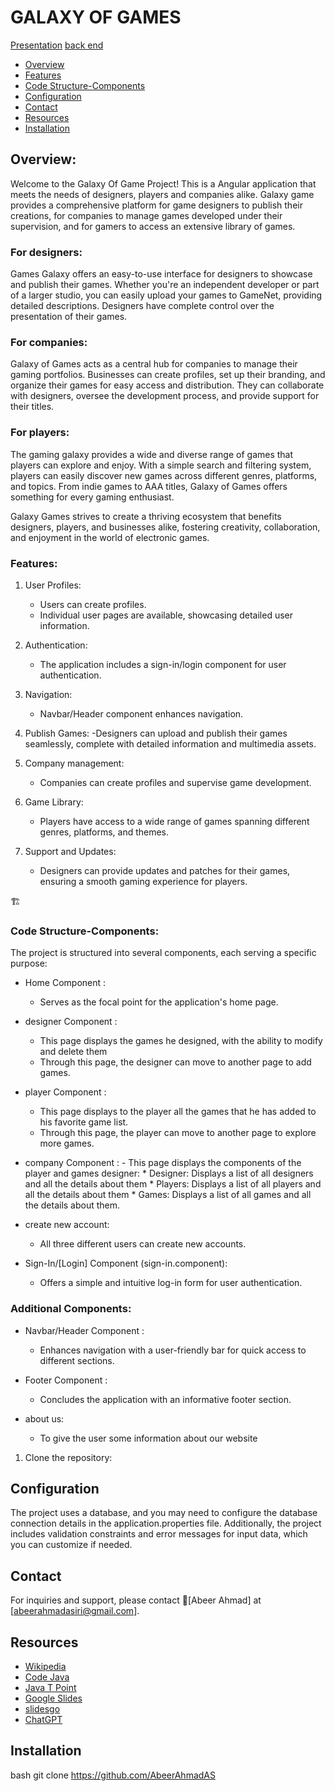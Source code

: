 
# GALAXY OF GAMES
[Presentation](https://docs.google.com/presentation/d/1WFH-f5g4sDzrNarR49ZVdJQ5dc5_Iof44dC7xLShhys/edit?usp=sharing)
[back end](https://github.com/AbeerAhmadAS/VideoGame.git)

- [Overview](#overview)
- [Features](#features)
- [Code Structure-Components](#code-structure-components)
- [Configuration](#configuration)
- [Contact](#contact)
- [Resources](#resources)
- [Installation](#installation)

## Overview:

Welcome to the Galaxy Of Game Project! This is a Angular application that meets the needs of designers, players and companies alike. Galaxy game  provides a comprehensive platform for game designers to publish their creations, for companies to manage games developed under their supervision, and for gamers to access an extensive library of games.


### For designers:
Games Galaxy offers an easy-to-use interface for designers to showcase and publish their games. Whether you're an independent developer or part of a larger studio, you can easily upload your games to GameNet, providing detailed descriptions. Designers have complete control over the presentation of their games.


### For companies:
Galaxy of Games acts as a central hub for companies to manage their gaming portfolios. Businesses can create profiles, set up their branding, and organize their games for easy access and distribution. They can collaborate with designers, oversee the development process, and provide support for their titles.

### For players:
The gaming galaxy provides a wide and diverse range of games that players can explore and enjoy. With a simple search and filtering system, players can easily discover new games across different genres, platforms, and topics. From indie games to AAA titles, Galaxy of Games offers something for every gaming enthusiast.




Galaxy Games strives to create a thriving ecosystem that benefits designers, players, and businesses alike, fostering creativity, collaboration, and enjoyment in the world of electronic games.

### Features:

1. User Profiles:
   - Users can create profiles.
   - Individual user pages are available, showcasing detailed user information.

2. Authentication:
   - The application includes a sign-in/login component for user authentication.

3. Navigation:
   - Navbar/Header component enhances navigation.
  
     
4. Publish Games:
   -Designers can upload and publish their games seamlessly, complete with detailed information and multimedia assets.

   
5. Company management:
   - Companies can create profiles and supervise game development.

6. Game Library:
   - Players have access to a wide range of games spanning different genres, platforms, and themes.


7. Support and Updates:
   - Designers can provide updates and patches for their games, ensuring a smooth gaming experience for players.



🏗️
### Code Structure-Components: 

The project is structured into several components, each serving a specific purpose:

- Home Component :
  - Serves as the focal point for the application's home page.

- designer Component :
   - This page displays the games he designed, with the ability to modify and delete them
   - Through this page, the designer can move to another page to add games.

- player Component :
   - This page displays to the player all the games that he has added to his favorite game list.
   - Through this page, the player can move to another page to explore more games.

  
- company Component :
      - This page displays the components of the player and games designer:
             * Designer: Displays a list of all designers and all the details about them
             * Players: Displays a list of all players and all the details about them
             * Games: Displays a list of all games and all the details about them.

- create new account:
     - All three different users can create new accounts.
 
     
- Sign-In/[Login] Component (sign-in.component):
    - Offers a simple and intuitive log-in form for user authentication.

### Additional Components:

- Navbar/Header Component :
  - Enhances navigation with a user-friendly bar for quick access to different sections.

- Footer Component :
  - Concludes the application with an informative footer section.
 
    
- about us:
    - To give the user some information about our website

1. Clone the repository:


## Configuration

The project uses a database, and you may need to configure the database connection details in the application.properties file. Additionally, the project includes validation constraints and error messages for input data, which you can customize if needed.


 
## Contact

For inquiries and support, please contact [ِAbeer Ahmad] at [abeerahmadasiri@gmail.com].

## Resources

- [Wikipedia](https://en.wikipedia.org/)
- [Code Java](https://www.codejava.net/)
- [Java T Point](https://www.javatpoint.com/)
- [Google Slides](https://www.google.com/slides/about/)
- [slidesgo](https://slidesgo.com/)
- [ChatGPT](https://www.openai.com/)

##  Installation
   
bash
   git clone https://github.com/AbeerAhmadAS
